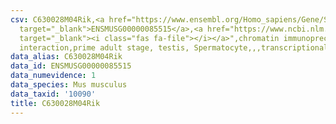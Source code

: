 ```yaml
---
csv: C630028M04Rik,<a href="https://www.ensembl.org/Homo_sapiens/Gene/Summary?db=core;g=ENSMUSG00000085515"
  target="_blank">ENSMUSG00000085515</a>,<a href="https://www.ncbi.nlm.nih.gov/pubmed/25450459"
  target="_blank"><i class="fas fa-file"></i></a>",chromatin immunoprecipitation assay,direct
  interaction,prime adult stage, testis, Spermatocyte,,,transcriptional regulation,
data_alias: C630028M04Rik
data_id: ENSMUSG00000085515
data_numevidence: 1
data_species: Mus musculus
data_taxid: '10090'
title: C630028M04Rik
---
```

